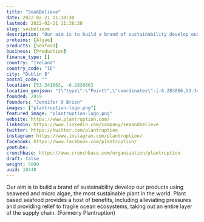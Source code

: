 ```yaml
---
title: "Sea&Believe"
date: 2022-02-21 11:38:30
lastmod: 2022-02-21 11:38:30
slug: seabelieve
description: "Our aim is to build a brand of sustainability develop our products using seaweed and micro algae, the most sustainable plant in the world. Plant based seafood provides a host of benefits, including alleviating pressures and providing relief to fragile ocean ecosystems, taking out an entire layer of the supply chain. (Formerly Plantruption)"
proteins: [Algae]
products: [Seafood]
business: [Production]
finance_type: []
country: "Ireland"
country_code: "IE"
city: "Dublin 8"
postal_code: ""
location: [53.341063, -6.283866]
location_geojson: "{\"type\":\"Point\",\"coordinates\":[-6.283866,53.341063]}"
founded: 2019
founders: "Jennifer O Brien"
images: ["plantruption-logo.png"]
featured_image: "plantruption-logo.png"
website: https://www.plantruption.com/
linkedin: https://www.linkedin.com/company/seaandbelieve
twitter: https://twitter.com/plantruption
instagram: https://www.instagram.com/plantruption/
facebook: https://www.facebook.com/plantruption/
youtube: 
crunchbase: https://www.crunchbase.com/organization/plantruption
draft: false
weight: 5000
uuid: 10448
---
```

Our aim is to build a brand of sustainability develop our products using seaweed and micro algae, the most sustainable plant in the world. Plant based seafood provides a host of benefits, including alleviating pressures and providing relief to fragile ocean ecosystems, taking out an entire layer of the supply chain. (Formerly Plantruption)
